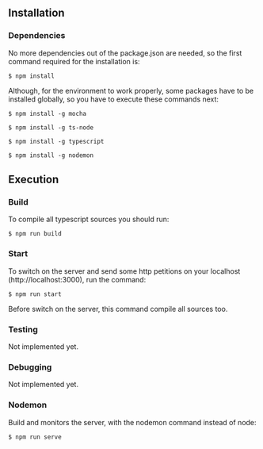 ## Installation

### Dependencies

No more dependencies out of the package.json are needed, so the first command required for the installation is:

    $ npm install

Although, for the environment to work properly, some packages have to be installed globally, so you have to execute these commands next:

    $ npm install -g mocha

    $ npm install -g ts-node

    $ npm install -g typescript

    $ npm install -g nodemon

## Execution

### Build

To compile all typescript sources you should run:

    $ npm run build

### Start

To switch on the server and send some http petitions on your localhost (http://localhost:3000), run the command:

    $ npm run start

Before switch on the server, this command compile all sources too.


### Testing

Not implemented yet.

### Debugging

Not implemented yet.

### Nodemon

Build and monitors the server, with the nodemon command instead of node:

    $ npm run serve
